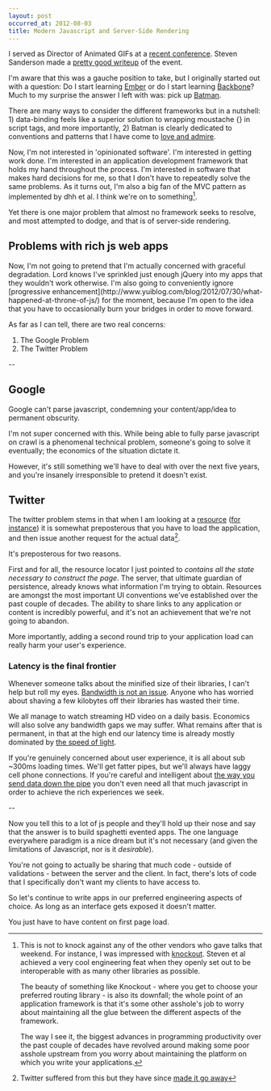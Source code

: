 ```yaml
---
layout: post
occurred_at: 2012-08-03
title: Modern Javascript and Server-Side Rendering
---
```



I served as Director of Animated GIFs at a [recent conference](http://throneofjs.com). Steven Sanderson made a [pretty good writeup](http://blog.stevensanderson.com/2012/08/01/rich-javascript-applications-the-seven-frameworks-throne-of-js-2012/) of the event.

I'm aware that this was a gauche position to take, but I originally started out with a question: Do I start learning [Ember](http://emberjs.com/) or do I start learning [Backbone](http://backbonejs.org/)? Much to my surprise the answer I left with was: pick up [Batman](http://batmanjs.org/). 

There are many ways to consider the different frameworks but in a nutshell: 1) data-binding feels like a superior solution to wrapping moustache {} in script tags, and more importantly, 2) Batman is clearly dedicated to conventions and patterns that I have come to [love and admire](http://rubyonrails.org/). 


Now, I'm not interested in 'opinionated software'. I'm interested in getting work done. I'm interested in an application development framework that holds my hand throughout the process. I'm interested in software that makes hard decisions for me, so that I don't have to repeatedly solve the same problems. As it turns out, I'm also a big fan of the MVC pattern as implemented by dhh et al. I think we're on to something[^1].

Yet there is one major problem that almost no framework seeks to resolve, and most attempted to dodge, and that is of server-side rendering.

<h2>Problems with rich js web apps</h2>
Now, I'm not going to pretend that I'm actually concerned with graceful degradation. Lord knows I've sprinkled just enough jQuery into my apps that they wouldn't work otherwise. I'm also going to conveniently ignore [progressive enhancement](http://www.yuiblog.com/blog/2012/07/30/what-happened-at-throne-of-js/) for the moment, because I'm open to the idea that you have to occasionally burn your bridges in order to move forward.

As far as I can tell, there are two real concerns:

1. The Google Problem
3. The Twitter Problem

--

<h2>Google</h2>

Google can't parse javascript, condemning your content/app/idea to permanent obscurity. 

I'm not super concerned with this. While being able to fully parse javascript on crawl is a phenomenal technical problem, someone's going to solve it eventually; the economics of the situation dictate it. 

However, it's still something we'll have to deal with over the next five years, and you're insanely irresponsible to pretend it doesn't exist.

<h2>Twitter</h2>

The twitter problem stems in that when I am looking at a [resource](http://en.wikipedia.org/wiki/Uniform_resource_identifier) ([for instance](https://twitter.com/phillmv/status/229972875153641472)) it is somewhat preposterous that you have to load the application, and then issue another request for the actual data[^2].

It's preposterous for two reasons. 

First and for all, the resource locator I just pointed to *contains all the state necessary to construct the page*. The server, that ultimate guardian of persistence, already knows what information I'm trying to obtain. Resources are amongst the most important UI conventions we've established over the past couple of decades. The ability to share links to any application or content is incredibly powerful, and it's not an achievement that we're not going to abandon.

More importantly, adding a second round trip to your application load can really harm your user's experience.

<h3>Latency is the final frontier</h3>

Whenever someone talks about the minified size of their libraries, I can't help but roll my eyes. [Bandwidth is not an issue](https://twitter.com/miketaylr/status/227056824275333120). Anyone who has worried about shaving a few kilobytes off their libraries has wasted their time.

We all manage to watch streaming HD video on a daily basis.  Economics will also solve any bandwidth gaps we may suffer. What remains after that is permanent, in that at the high end our latency time is already mostly dominated by [the speed of light](http://www.ibiblio.org/harris/500milemail.html). 

If you're genuinely concerned about user experience, it is all about sub ~300ms loading times. We'll get fatter pipes, but we'll always have laggy cell phone connections. If you're careful and intelligent about [the way you send data down the pipe](http://37signals.com/svn/posts/3112-how-basecamp-next-got-to-be-so-damn-fast-without-using-much-client-side-ui) you don't even need all that much javascript in order to achieve the rich experiences we seek.

--

Now you tell this to a lot of js people and they'll hold up their nose and say that the answer is to build spaghetti evented apps. The one language everywhere paradigm is a nice dream but it's not necessary (and given the limitations of Javascript, nor is it *desirable*).

You're not going to actually be sharing that much code - outside of
validations - between the server and the client. In fact, there's lots
of code that I specifically don't want my clients to have access to.

So let's continue to write apps in our preferred engineering aspects
of choice. As long as an interface gets exposed it doesn't matter.

You just have to have content on first page load.


[^1]: This is not to knock against any of the other vendors who gave talks that weekend. For instance, I was impressed with [knockout](http://knockoutjs.com/). Steven et al achieved a very cool engineering feat when they openly set out to be interoperable with as many other libraries as possible.

    The beauty of something like Knockout - where you get to choose your preferred routing library - is also its downfall; the whole point of an application framework is that it's some other asshole's job to worry about maintaining all the glue between the different aspects of the framework. 
    
    The way I see it, the biggest advances in programming productivity over the past couple of decades have revolved around making some poor asshole upstream from you worry about maintaining the platform on which you write your applications.

[^2]: Twitter suffered from this but they have since [made it go away](http://engineering.twitter.com/2012/05/improving-performance-on-twittercom.html)



